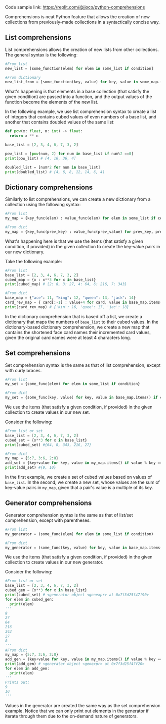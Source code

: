 Code sample link: <https://replit.com/@jjoco/python-comprehensions>

Comprehensions is neat Python feature that allows the creation of new collections from previously-made collections in a syntactically concise way.

## List comprehensions
List comprehensions allows the creation of new lists from other collections. The general syntax is the following:
```python
#From list
new_list = [some_function(elem) for elem in some_list if condition]

#From dictionary
new_list_from = [some_function(key, value) for key, value in some_map.items() if condition]
```
What's happening is that elements in a base collection (that satisfy the given condition) are passed into a function, and the output values of the function become the elements of the new list.

In the following example, we use list comprehension syntax to create a list of integers that contains cubed values of even numbers of a base list, and another that contains doubled values of the same list:
```python
def pow(x: float, n: int) -> float:
  return x ** n

base_list = [2, 3, 4, 6, 7, 3, 2]

pow_list = [pow(num, 2) for num in base_list if num%2 ==0]
print(pow_list) # [4, 16, 36, 4]

doubled_list = [num*2 for num in base_list]
print(doubled_list) # [4, 6, 8, 12, 14, 6, 4]
```

## Dictionary comprehensions
Similarly to list comprehensions, we can create a new dictionary from a collection using the following syntax:
```python
#From list
my_map = {key_func(elem) : value_func(elem) for elem in some_list if condition}

#From dict
my_map = {key_func(prev_key) : value_func(prev_value) for prev_key, prev_value in base_map.items() if condition}
```
What's happening here is that we use the items (that satisfy a given condition, if provided) in the given collection to create the key-value pairs in our new dictionary.

Take the following example:
```python
#From list
base_list = [2, 3, 4, 6, 7, 3, 2]
cubed_map = {x : x**3 for x in base_list}
print(cubed_map) # {2: 8, 3: 27, 4: 64, 6: 216, 7: 343}

#From dict
base_map = {"ace": 11, "king": 12, "queen": 13, "jack": 14}
card_rev_map = { card[:-1] : value+4 for card, value in base_map.items() if len(key) >= 4}
print(card_rev_map) # {'kin': 16, 'quee': 17, 'jac': 18}
```
In the dictionary comprehension that is based off a list, we create a dictionary that maps the numbers of `base_list` to their cubed values. In the dictionary-based dictionary comprehension, we create a new map that contains the shortened face card names their incremented card values, given the original card names were at least 4 characters long.

## Set comprehensions
Set comprehension syntax is the same as that of list comprehension, except with curly braces.
```python
#From list
my_set = {some_func(elem) for elem in some_list if condition}

#From dict
my_set = {some_func(key, value) for key, value in base_map.items() if condition}
```
We use the items (that satisfy a given condition, if provided) in the given collection to create values in our new set.

Consider the following:
```python
#From list or set
base_list = [2, 3, 4, 6, 7, 3, 2]
cubed_set = {x**3 for x in base_list}
print(cubed_set) #{64, 8, 343, 216, 27}

#From dict
my_map = {5:7, 3:6, 2:8}
add_set = {key+value for key, value in my_map.items() if value % key == 0}
print(add_set) #{9, 10}
```
In the first example, we create a set of cubed values based on values of `base_list`. In the second, we create a new set, whose values are the sum of key-value pairs in `my_map`, given that a pair's value is a multiple of its key.
## Generator comprehensions
Generator comprehension syntax is the same as that of list/set comprehension, except with parentheses.
```python
#From list
my_generator = (some_func(elem) for elem in some_list if condition)

#From dict
my_generator = (some_func(key, value) for key, value in base_map.items() if condition)
```
We use the items (that satisfy a given condition, if provided) in the given collection to create values in our new generator.

Consider the following:
```python
#From list or set
base_list = [2, 3, 4, 6, 7, 3, 2]
cubed_gen = {x**3 for x in base_list}
print(cubed_set) # <generator object <genexpr> at 0x7f3d25f47f90>
for elem in cubed_gen:
  print(elem)
'''
8
27
64
216
343
27
8
'''
#From dict
my_map = {5:7, 3:6, 2:8}
add_gen = (key+value for key, value in my_map.items() if value % key == 0)
print(add_gen) # <generator object <genexpr> at 0x7f3d25f47f20>
for elem in add_gen:
  print(elem)
'''
Prints out:
9
10
'''
```
Values in the generator are created the same way as the set comprehension example. Notice that we can only print out elements in the generator if iterate through them due to the on-demand nature of generators.